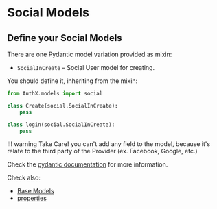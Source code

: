 # Social Models

## Define your Social Models

There are one Pydantic model variation provided as mixin:

* `SocialInCreate` – Social User model for creating.

You should define it, inheriting from the mixin:

```py
from AuthX.models import social

class Create(social.SocialInCreate):
    pass

class login(social.SocialInCreate):
    pass
```

!!! warning
    Take Care! you can't add any field to the model, because it's relate to the third party of the Provider (ex. Facebook, Google, etc.)

Check the [pydantic documentation](https://pydantic-docs.helpmanual.io/usage/models/) for more information.

Check also:

* [Base Models](base.md)
* [properties](properties.md)
